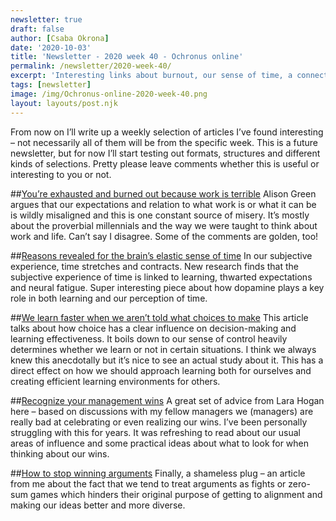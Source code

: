 ```yaml
---
newsletter: true
draft: false
author: [Csaba Okrona]
date: '2020-10-03'
title: 'Newsletter - 2020 week 40 - Ochronus online'
permalink: /newsletter/2020-week-40/
excerpt: 'Interesting links about burnout, our sense of time, a connection between learning speed and being told what choices to make, recognizing your management wins and how to have productive arguments.'
tags: [newsletter]
image: /img/Ochronus-online-2020-week-40.png
layout: layouts/post.njk
---
```


From now on I’ll write up a weekly selection of articles I’ve found interesting – not necessarily all of them will be from the specific week. This is a future newsletter, but for now I’ll start testing out formats, structures and different kinds of selections. Pretty please leave comments whether this is useful or interesting to you or not.

##[You’re exhausted and burned out because work is terrible](https://www.askamanager.org/2020/09/youre-exhausted-and-burned-out-because-work-is-terrible.html)
Alison Green argues that our expectations and relation to what work is or what it can be is wildly misaligned and this is one constant source of misery. It’s mostly about the proverbial millennials and the way we were taught to think about work and life. Can’t say I disagree. Some of the comments are golden, too!

##[Reasons revealed for the brain’s elastic sense of time](https://www.quantamagazine.org/reasons-revealed-for-the-brains-elastic-sense-of-time-20200924/)
In our subjective experience, time stretches and contracts. New research finds that the subjective experience of time is linked to learning, thwarted expectations and neural fatigue. Super interesting piece about how dopamine plays a key role in both learning and our perception of time.

##[We learn faster when we aren’t told what choices to make](https://www.scientificamerican.com/article/we-learn-faster-when-we-arent-told-what-choices-to-make/)
This article talks about how choice has a clear influence on decision-making and learning effectiveness. It boils down to our sense of control heavily determines whether we learn or not in certain situations. I think we always knew this anecdotally but it’s nice to see an actual study about it. This has a direct effect on how we should approach learning both for ourselves and creating efficient learning environments for others.

##[Recognize your management wins](https://larahogan.me/blog/recognize-your-management-wins/)
A great set of advice from Lara Hogan here – based on discussions with my fellow managers we (managers) are really bad at celebrating or even realizing our wins. I’ve been personally struggling with this for years. It was refreshing to read about our usual areas of influence and some practical ideas about what to look for when thinking about our wins.

##[How to stop winning arguments](https://ochronus.online/how-to-stop-winning-arguments/)
Finally, a shameless plug – an article from me about the fact that we tend to treat arguments as fights or zero-sum games which hinders their original purpose of getting to alignment and making our ideas better and more diverse.


